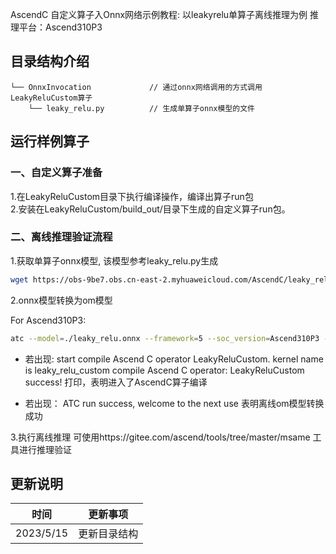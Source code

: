 AscendC 自定义算子入Onnx网络示例教程:
以leakyrelu单算子离线推理为例
推理平台：Ascend310P3

## 目录结构介绍
```
└── OnnxInvocation             // 通过onnx网络调用的方式调用LeakyReluCustom算子
    └── leaky_relu.py          // 生成单算子onnx模型的文件
```

## 运行样例算子
### 一、自定义算子准备
1.在LeakyReluCustom目录下执行编译操作，编译出算子run包  
2.安装在LeakyReluCustom/build_out/目录下生成的自定义算子run包。

### 二、离线推理验证流程
1.获取单算子onnx模型, 该模型参考leaky_relu.py生成
```bash
wget https://obs-9be7.obs.cn-east-2.myhuaweicloud.com/AscendC/leaky_relu.onnx
```

2.onnx模型转换为om模型

For Ascend310P3:
```bash
atc --model=./leaky_relu.onnx --framework=5 --soc_version=Ascend310P3 --output=./leaky_relu --input_shape="X:8,16,1024" --input_format=ND
```
- 若出现:
start compile Ascend C operator LeakyReluCustom. kernel name is leaky_relu_custom
compile Ascend C operator: LeakyReluCustom success!
打印，表明进入了AscendC算子编译

- 若出现：
ATC run success, welcome to the next use 表明离线om模型转换成功

3.执行离线推理
可使用https://gitee.com/ascend/tools/tree/master/msame 工具进行推理验证

## 更新说明
| 时间      | 更新事项     |
| --------- | ------------ |
| 2023/5/15 | 更新目录结构 |